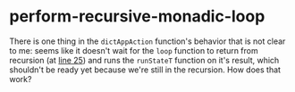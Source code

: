 # perform-recursive-monadic-loop

There is one thing in the `dictAppAction` function's behavior that is not clear to me: seems like it doesn't wait for the `loop` function to return from recursion (at [line 25](https://github.com/shiraeeshi/hs-perform-recursive-monadic-loop/blob/60f2ce34b1ba66452ca3d08702178c6828847b60/app/Main.hs#L25)) and runs the `runStateT` function on it's result, which shouldn't be ready yet because we're still in the recursion. How does that work?
